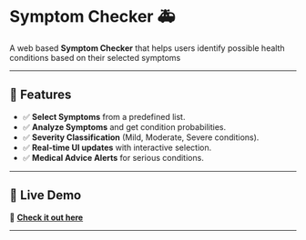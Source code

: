 # Symptom Checker 🚑

A web based **Symptom Checker** that helps users identify possible health conditions based on their selected symptoms

 ---

## 📌 **Features**
- ✅ **Select Symptoms** from a predefined list.
- ✅ **Analyze Symptoms** and get condition probabilities.
- ✅ **Severity Classification** (Mild, Moderate, Severe conditions).
- ✅ **Real-time UI updates** with interactive selection.
- ✅ **Medical Advice Alerts** for serious conditions.

---
## 🚀 **Live Demo**
🔗 **[Check it out here](https://daaneyalkhan9.github.io/SymptomChecker/)**

---

